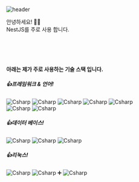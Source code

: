 ![header](https://capsule-render.vercel.app/api?type=waving&color=auto&height=150&section=header&text=김%20선민%20입니다.&fontSize=100)

안녕하세요! 👋🏼<br>
NestJS를 주로 사용 합니다.<br>

<br>
<br>
<br> 

#### 아래는 제가 주로 사용하는 기술 스택 입니다.

##### 👍프레임워크 & 언어!

<img alt="Csharp" src ="https://img.shields.io/badge/javascript-F7DF1E.svg?&style=for-the-badge&logo=javascript&logoColor=white"/> <img alt="Csharp" src ="https://img.shields.io/badge/-nodejs-339933.svg?&style=for-the-badge&logo=nodedotjs&logoColor=white"/> <img alt="Csharp" src ="https://img.shields.io/badge/typescript-3178C6.svg?&style=for-the-badge&logo=typescript&logoColor=white"/> <img alt="Csharp" src ="https://img.shields.io/badge/express-339933.svg?&style=for-the-badge&logo=express&logoColor=white"/> <img alt="Csharp" src ="https://img.shields.io/badge/nestjs-E0234E.svg?&style=for-the-badge&logo=nestjs&logoColor=white"/> <br>
<img alt="Csharp" src ="https://img.shields.io/badge/java-007396.svg?&style=for-the-badge&logo=java&logoColor=white"/> <img alt="Csharp" src ="https://img.shields.io/badge/spring-6DB33F.svg?&style=for-the-badge&logo=spring&logoColor=white"/>

##### 👍데이터 베이스!
<img alt="Csharp" src ="https://img.shields.io/badge/postgresql-4169E1.svg?&style=for-the-badge&logo=postgresql&logoColor=white"/> <img alt="Csharp" src ="https://img.shields.io/badge/mysql-4479A1.svg?&style=for-the-badge&logo=mysql&logoColor=white"/> <img alt="Csharp" src ="https://img.shields.io/badge/mariadb-003545.svg?&style=for-the-badge&logo=mariadb&logoColor=white"/>

##### 👍리눅스!
<img alt="Csharp" src ="https://img.shields.io/badge/centos-262577.svg?&style=for-the-badge&logo=centos&logoColor=white"/> <img alt="Csharp" src ="https://img.shields.io/badge/ubuntu-E95420.svg?&style=for-the-badge&logo=ubuntu&logoColor=white"/> ➕ <img alt="Csharp" src ="https://img.shields.io/badge/amazonaws-232F3E.svg?&style=for-the-badge&logo=amazonaws&logoColor=white"/>
<!--
**Kimsunmin/kimsunmin** is a ✨ _special_ ✨ repository because its `README.md` (this file) appears on your GitHub profile.

Here are some ideas to get you started:

- 🔭 I’m currently working on ...
- 🌱 I’m currently learning ...
- 👯 I’m looking to collaborate on ...
- 🤔 I’m looking for help with ...
- 💬 Ask me about ...
- 📫 How to reach me: ...
- 😄 Pronouns: ...
- ⚡ Fun fact: ...
-->

